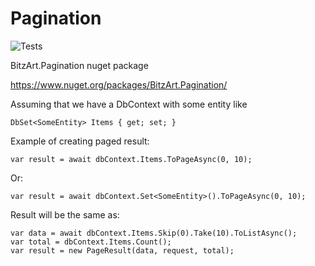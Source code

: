 # Pagination

![Tests](https://github.com/BitzArt/Pagination/actions/workflows/Tests.yml/badge.svg)

BitzArt.Pagination nuget package

https://www.nuget.org/packages/BitzArt.Pagination/

Assuming that we have a DbContext with some entity like

    DbSet<SomeEntity> Items { get; set; }

Example of creating paged result:

    var result = await dbContext.Items.ToPageAsync(0, 10);
    
Or:

    var result = await dbContext.Set<SomeEntity>().ToPageAsync(0, 10);
    
Result will be the same as:

    var data = await dbContext.Items.Skip(0).Take(10).ToListAsync();
    var total = dbContext.Items.Count();
    var result = new PageResult(data, request, total);
    
